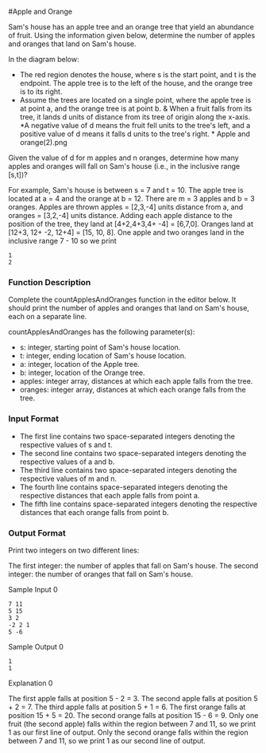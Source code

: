 #Apple and Orange

Sam's house has an apple tree and an orange tree that yield an abundance of fruit. Using the information given below, determine the number of apples and oranges that land on Sam's house.

In the diagram below:

* The red region denotes the house, where s is the start point, and t is the endpoint. The apple tree is to the left of the house, and the orange tree is to its right.
* Assume the trees are located on a single point, where the apple tree is at point a, and the orange tree is at point b.
& When a fruit falls from its tree, it lands d units of distance from its tree of origin along the x-axis. *A negative value of d means the fruit fell  units to the tree's left, and a positive value of d means it falls d units to the tree's right. *
Apple and orange(2).png

Given the value of d for m apples and n oranges, determine how many apples and oranges will fall on Sam's house (i.e., in the inclusive range [s,t])?

For example, Sam's house is between s = 7 and t = 10. The apple tree is located at a = 4 and the orange at b = 12. There are m = 3 apples and b = 3 oranges. Apples are thrown apples = [2,3,-4] units distance from a, and oranges = [3,2,-4] units distance. Adding each apple distance to the position of the tree, they land at [4+2,4+3,4+ -4] = [6,7,0]. Oranges land at [12+3, 12+ -2, 12+4] = [15, 10, 8]. One apple and two oranges land in the inclusive range 7 - 10 so we print
```text
1
2
```
### Function Description

Complete the countApplesAndOranges function in the editor below. It should print the number of apples and oranges that land on Sam's house, each on a separate line.

countApplesAndOranges has the following parameter(s):

* s: integer, starting point of Sam's house location.
* t: integer, ending location of Sam's house location.
* a: integer, location of the Apple tree.
* b: integer, location of the Orange tree.
* apples: integer array, distances at which each apple falls from the tree.
* oranges: integer array, distances at which each orange falls from the tree.
### Input Format

* The first line contains two space-separated integers denoting the respective values of s and t.
* The second line contains two space-separated integers denoting the respective values of a and b.
* The third line contains two space-separated integers denoting the respective values of m and n.
* The fourth line contains  space-separated integers denoting the respective distances that each apple falls from point a.
* The fifth line contains  space-separated integers denoting the respective distances that each orange falls from point b.

### Output Format

Print two integers on two different lines:

The first integer: the number of apples that fall on Sam's house.
The second integer: the number of oranges that fall on Sam's house.

Sample Input 0
```text
7 11
5 15
3 2
-2 2 1
5 -6
```

Sample Output 0

```text
1
1
```
Explanation 0

The first apple falls at position 5 - 2 = 3.
The second apple falls at position 5 + 2 = 7.
The third apple falls at position 5 + 1 = 6.
The first orange falls at position 15 + 5 = 20.
The second orange falls at position 15 - 6 = 9.
Only one fruit (the second apple) falls within the region between 7 and 11, so we print 1 as our first line of output.
Only the second orange falls within the region between 7 and 11, so we print 1 as our second line of output.
